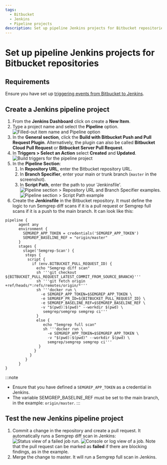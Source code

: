 ```yaml
---
tags:
  - Bitbucket
  - Jenkins
  - Pipeline projects
description: Set up pipeline Jenkins projects for Bitbucket repositories.
---
```


# Set up pipeline Jenkins projects for Bitbucket repositories

## Requirements
Ensure you have set up [triggering events from Bitbucket to Jenkins](https://semgrep.dev/docs/kb/semgrep-ci/bitbucket-triggering-events-to-jenkins/).

## Create a Jenkins pipeline project

1. From the **Jenkins Dashboard** click on create a **New Item**.
1. Type a project name and select the **Pipeline** option.
![Filled-out item name and Pipeline option](/img/kb/bitbucket-jenkins-new.png)
1. In the **General section**, click the **<i class="fa-solid fa-square-check"></i> Build with Bitbucket Push and Pull Request Plugin**. Alternatively, the plugin can also be called **Bitbucket Cloud Pull Request** or **Bitbucket Server Pull Request**.
1. In **Triggers > Select an Action** select **Created** and **Updated**.
![Build triggers for the pipeline project](/img/kb/bitbucket-jenkins-events.png)
1. In the **Pipeline Section**:
    1. In **Repository URL**, enter the Bitbucket repository URL.
    1. In **Branch Specifier**, enter your main or trunk branch (`master` in the screenshot).
    1. In **Script Path**, enter the path to your 'Jenkinsfile'.
    ![Pipeline section > Repository URL and Branch Specifier examples.](/img/kb/bitbucket-jenkins-pipeline-section-1.png)
    ![Pipeline section > Script Path example](/img/kb/bitbucket-jenkins-pipeline-section-2.png)
1. Create the **Jenkinsfile** in the Bitbucket repository. It must define the logic to run Semgrep diff scans if it is a pull request or Semgrep full scans if it is a push to the main branch. It can look like this:
```
pipeline {
      agent any
      environment {
        SEMGREP_APP_TOKEN = credentials('SEMGREP_APP_TOKEN')
        SEMGREP_BASELINE_REF = "origin/master"
      }
      stages {
        stage('Semgrep-Scan') {
         steps {
          script {
            if (env.BITBUCKET_PULL_REQUEST_ID) {
              echo "Semgrep diff scan"
              sh '''git checkout ${BITBUCKET_PULL_REQUEST_LATEST_COMMIT_FROM_SOURCE_BRANCH}'''
              sh '''git fetch origin +ref/heads/*:refs/remotes/origin/*'''
              sh '''docker run \
                -e SEMGREP_APP_TOKEN=$SEMGREP_APP_TOKEN \
                -e SEMGREP_PR_ID=${BITBUCKET_PULL_REQUEST_ID} \
                -e SEMGREP_BASELINE_REF=$SEMGREP_BASELINE_REF \
                -v "$(pwd):$(pwd)" --workdir $(pwd) \
                 semgrep/semgrep semgrep ci'''
              }
              else {
                 echo "Semgrep full scan"
                 sh '''docker run \
                   -e SEMGREP_APP_TOKEN=$SEMGREP_APP_TOKEN \
                   -v "$(pwd):$(pwd)" --workdir $(pwd) \
                   semgrep/semgrep semgrep ci'''
               }
             }
           }
         }
      }
}
```

:::note
- Ensure that you have defined a `SEMGREP_APP_TOKEN` as a credential in Jenkins.
- The variable SEMGREP_BASELINE_REF must be set to the main branch, in the example: `origin/master`.
:::

## Test the new Jenkins pipeline project

1. Commit a change in the repository and create a pull request. It automatically runs a Semgrep diff scan in Jenkins:
![Status view of a failed job run.](/img/kb/bitbucket-jenkins-pullrequest-1.png)
![Console or log view of a job.](/img/kb/bitbucket-jenkins-pullrequest-2.png)
    Note that the pull request can be marked as **failed** if there are blocking findings, as in the example.
1. Merge the change to master. It will run a Semgrep full scan in Jenkins.



